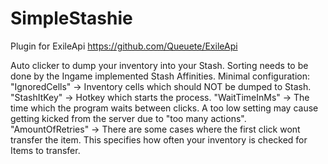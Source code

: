 # SimpleStashie

Plugin for ExileApi https://github.com/Queuete/ExileApi

Auto clicker to dump your inventory into your Stash. Sorting needs to be done by the Ingame implemented Stash Affinities.
Minimal configuration:
"IgnoredCells" -> Inventory cells which should NOT be dumped to Stash.
"StashItKey" -> Hotkey which starts the process.
"WaitTimeInMs" -> The time which the program waits between clicks. A too low setting may cause getting kicked from the server due to "too many actions".
"AmountOfRetries" -> There are some cases where the first click wont transfer the item. This specifies how often your inventory is checked for Items to transfer.
